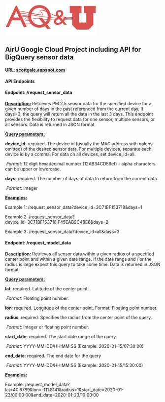 ![AirU Logo](/airu_flask/airu_flask/static/data/aqLogo.png)

## AirU Google Cloud Project including API for BigQuery sensor data

#### URL: [scottgale.appspot.com](scottgale.appspot.com)

#### API Endpoints

#### Endpoint: /request_sensor_data

**<u>Description:</u>** Retrieves PM 2.5 sensor data for the specified device for a given number of days in the past referenced from the current day. If days=3, the query will return all the data in the last 3 days. This endpoint provides the flexibility to request data for one sensor, multiple sensors, or all sensors. Data is returned in JSON format. 

**<u>Query parameters:</u>**

**device_id**: required. The device id (usually the MAC address with colons omitted) of the desired sensor data. For multiple devices, separate each device id by a comma. For data on all devices, set device_id=all.

​	*Format*: 12 digit hexadecimal number (12AB34CD56ef) - alpha characters can be upper or lowercase.

**days**: required. The number of days of data to return from the current data.

​	*Format*: Integer

**<u>Examples:</u>**

Example 1: /request_sensor_data?device_id=3C71BF153718&days=1

Example 2: /request_sensor_data?device_id=3C71BF153718,F45EAB9C48E6&days=2

Example 3: /request_sensor_data?device_id=all&days=3



#### Endpoint: /request_model_data

**<u>Description:</u>** Retrieves all sensor data within a given radius of a specified center point and within a given date range. If the date range and / or the radius is large expect this query to take some time. Data is returned in JSON format. 

**<u>Query parameters:</u>**

**lat**: required. Latitude of the center point. 

​	*Format*: Floating point number. 

**lon**: required. Longitude of the center point. Format: Floating point number.

**radius**: required. Specifies the radius from the center point of the query.

​	*Format*: Integer or floating point number. 

**start_date**: required. The start date range of the query.

​	*Format*: YYYY-MM-DD/HH:MM:SS (Example: 2020-01-15/07:30:00)

**end_date**: required. The end date for the query

​	*Format*: YYYY-MM-DD/HH:MM:SS (Example: 2020-01-15/15:30:00)

**<u>Examples:</u>**

Example: /request_model_data?lat=40.6789&lon=-111.8141&radius=1&start_date=2020-01-23/00:00:00&end_date=2020-01-23/10:00:00





​	